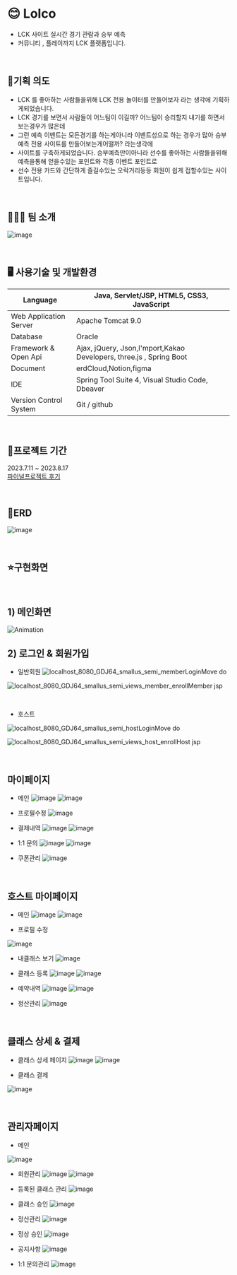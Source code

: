 # 😊 Lolco
* LCK 사이트 실시간 경기 관람과 승부 예측
* 커뮤니티 , 플레이까지 LCK 플랫폼입니다.


<br/>

## 📢기획 의도
* LCK 를 좋아하는 사람들을위해 LCK 전용 놀이터를 만들어보자 라는 생각에 기획하게되었습니다.
* LCK 경기를 보면서 사람들이 어느팀이 이길까? 어느팀이 승리할지 내기를 하면서 보는경우가 많은데
* 그런 예측 이벤트는 모든경기를 하는게아니라 이벤트성으로 하는 경우가 많아 승부예측 전용 사이트를 만들어보는게어떨까? 라는생각에
* 사이트를 구축하게되었습니다. 승부예측만이아니라 선수를 좋아하는 사람들을위해 예측을통해 얻을수있는 포인트와 각종 이벤트 포인트로
* 선수 전용 카드와 간단하게 즐길수있는 오락거리등등 회원이 쉽게 접할수있는 사이트입니다.

<br/>

## 🧑‍🤝‍🧑 팀 소개

![image](https://github.com/inhoru/lolcogg/assets/126074577/bbd03307-ea7a-45b4-95ce-ddc455a93f2e)



<br/>


## 🖥️ 사용기술 및 개발환경

Language | Java, Servlet/JSP, HTML5, CSS3, JavaScript
------------ | ------------- 
Web Application Server | Apache Tomcat 9.0
Database|Oracle
Framework & Open Api|Ajax, jQuery, Json,I'mport,Kakao Developers, three.js , Spring Boot
Document| erdCloud,Notion,figma
IDE| Spring Tool Suite 4, Visual Studio Code, Dbeaver
Version Control System|Git / github

<br/>

## 📆프로젝트 기간

2023.7.11 ~ 2023.8.17<br/>
[파이널프로젝트 후기](https://inhoru126.tistory.com/entry/%EC%84%B8%EB%AF%B8-%ED%94%84%EB%A1%9C%EC%A0%9D%ED%8A%B8-smallUs-%ED%9B%84%EA%B8%B0)

<br/>

## 📝ERD
![image](https://github.com/inhoru/lolcogg/assets/126074577/482b683c-632c-4361-a916-49864c85f248)


<br/>

## ⭐구현화면

<br/>

## 1) 메인화면

![Animation](https://github.com/inhoru/lolcogg/assets/126074577/ecb0fe27-6ad0-4381-b82e-deb868b06f6d)



## 2) 로그인 & 회원가입

- 일반회원
![localhost_8080_GDJ64_smallus_semi_memberLoginMove do](https://github.com/inhoru/smallus/assets/126074577/bf311037-e294-4dae-8d1b-c12c42acee19)


![localhost_8080_GDJ64_smallus_semi_views_member_enrollMember jsp](https://github.com/inhoru/smallus/assets/126074577/d753c7af-6d5d-4a75-829a-b84085c7ca00)

<br/>

- 호스트

![localhost_8080_GDJ64_smallus_semi_hostLoginMove do](https://github.com/inhoru/smallus/assets/126074577/f90a812d-0c0f-4d6e-b3b0-44bdc7b6d110)



![localhost_8080_GDJ64_smallus_semi_views_host_enrollHost jsp](https://github.com/inhoru/smallus/assets/126074577/12437579-53ac-4fdc-81e7-7216468396a0)

<br/>

## 마이페이지

- 메인
![image](https://github.com/inhoru/smallus/assets/126074577/e5433806-ac5c-4c38-8da9-d37f135a6d8f)
![image](https://github.com/inhoru/smallus/assets/126074577/09849afc-081f-4452-9acc-809608d9c052)


- 프로필수정
![image](https://github.com/inhoru/smallus/assets/126074577/5effb0ee-a535-4389-a032-361aaf4ccbda)



 - 결제내역
![image](https://github.com/inhoru/smallus/assets/126074577/b7313b29-6dc8-4d4c-aae5-383bf43906ea)
![image](https://github.com/inhoru/smallus/assets/126074577/da4e50dd-f48c-4781-81eb-3e5f0211e859)

- 1:1 문의
![image](https://github.com/inhoru/smallus/assets/126074577/05e602af-94e0-4905-a460-2e2070ce1fa9)
![image](https://github.com/inhoru/smallus/assets/126074577/686fd4a4-9ca3-43d5-b3de-4ab3480ca679)


- 쿠폰관리
![image](https://github.com/inhoru/smallus/assets/126074577/d63d8e5d-351d-466e-bc28-1572dfcac8ea)


<br/>


## 호스트 마이페이지

- 메인
![image](https://github.com/inhoru/smallus/assets/126074577/a83fa1d1-4674-486c-8328-1d18a86ec60c)
![image](https://github.com/inhoru/smallus/assets/126074577/92d61a31-5abd-4ea5-afea-fcb4e4e907e5)

- 프로필 수정

![image](https://github.com/inhoru/smallus/assets/126074577/109fdd37-d2d1-463b-8e0b-48c2600fb2be)


- 내클래스 보기
![image](https://github.com/inhoru/smallus/assets/126074577/2315bad0-aeec-4da7-81d9-7ca3f6ba88a3)

- 클래스 등록
![image](https://github.com/inhoru/smallus/assets/126074577/31d685d2-c5c4-4286-a264-cf89ea37f7c0)
![image](https://github.com/inhoru/smallus/assets/126074577/26c86591-6a47-43b3-b7f9-00bcad4b441b)


- 예약내역
![image](https://github.com/inhoru/smallus/assets/126074577/bc48bfe0-bd95-4259-bc4c-0eff0785c6c6)
![image](https://github.com/inhoru/smallus/assets/126074577/2f7c2743-8153-48c0-99a3-9afc5a2d77e1)



- 정산관리
![image](https://github.com/inhoru/smallus/assets/126074577/9980a285-a796-489f-b2cb-0d8a304b5c5f)



<br/>


## 클래스 상세 & 결제

- 클래스 상세 페이지
![image](https://github.com/inhoru/smallus/assets/126074577/4a1f41c4-5d50-4614-8cce-84bd3c08a47f)
![image](https://github.com/inhoru/smallus/assets/126074577/1da06979-7885-4d19-8d70-f65ce3e74d40)

- 클래스 결제

![image](https://github.com/inhoru/smallus/assets/126074577/3b7818d7-c255-4044-9ec5-9b31a143d0e2)


<br/>


## 관리자페이지

- 메인

![image](https://github.com/inhoru/smallus/assets/126074577/133cec6f-6f38-4e9c-a847-2bb774ec1dc0)

- 회원관리
![image](https://github.com/inhoru/smallus/assets/126074577/1fbc254e-6180-466a-861c-ea65263792f8)
![image](https://github.com/inhoru/smallus/assets/126074577/93230c4a-dd94-4795-9eb5-33dc293f4f12)

- 등록된 클래스 관리
![image](https://github.com/inhoru/smallus/assets/126074577/746bf473-72ca-4cbc-84f8-f7ea81ef21a6)
- 클래스 승인
![image](https://github.com/inhoru/smallus/assets/126074577/91b6dc50-b36d-412d-952c-378ca91594cd)

- 정산관리
![image](https://github.com/inhoru/smallus/assets/126074577/40e0c802-13e4-48aa-be74-e550ee1641ec)


- 정상 승인
![image](https://github.com/inhoru/smallus/assets/126074577/e9550b7a-3df8-44c2-a103-fac332164a2a)

- 공지사항
![image](https://github.com/inhoru/smallus/assets/126074577/80d46b52-1575-45f1-940c-467647708cfd)

- 1:1 문의관리
![image](https://github.com/inhoru/smallus/assets/126074577/a52bc329-2ecd-4bfc-8d90-cf54a2576e3b)
















